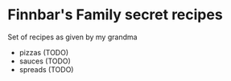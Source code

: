 # Finnbar's Family secret recipes

Set of recipes as given by my grandma

* pizzas (TODO)
* sauces (TODO)
* spreads (TODO)